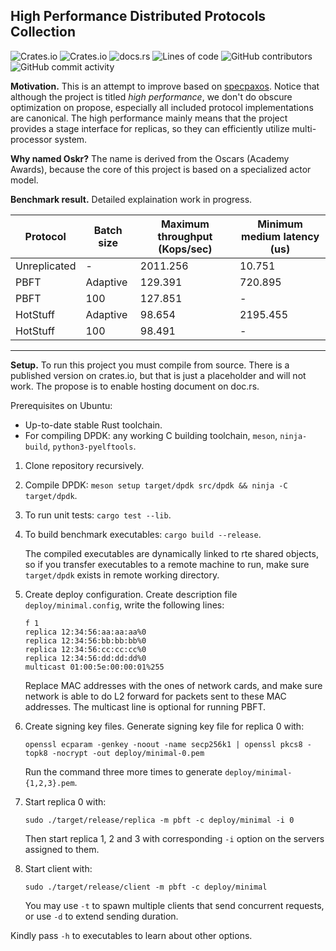 ## High Performance Distributed Protocols Collection
![Crates.io](https://img.shields.io/crates/v/oskr)
![Crates.io](https://img.shields.io/crates/l/oskr)
![docs.rs](https://img.shields.io/docsrs/oskr)
![Lines of code](https://img.shields.io/tokei/lines/github/sgdxbc/oskr)
![GitHub contributors](https://img.shields.io/github/contributors/sgdxbc/oskr)
![GitHub commit activity](https://img.shields.io/github/commit-activity/m/sgdxbc/oskr)

**Motivation.** This is an attempt to improve based on [specpaxos]. Notice that
although the project is titled *high performance*, we don't do obscure 
optimization on propose, especially all included protocol implementations are 
canonical. The high performance mainly means that the project provides a stage 
interface for replicas, so they can efficiently utilize multi-processor system.

**Why named Oskr?** The name is derived from the Oscars (Academy Awards), 
because the core of this project is based on a specialized actor model.

[specpaxos]: https://github.com/UWSysLab/specpaxos

**Benchmark result.** Detailed explaination work in progress.

|Protocol|Batch size|Maximum throughput (Kops/sec)|Minimum medium latency (us)|
|---------------|-----------|-----------|-----------|
|Unreplicated   |-          |2011.256   |10.751     |
|PBFT           |Adaptive   |129.391    |720.895    |
|PBFT           |100        |127.851    |-          |
|HotStuff       |Adaptive   |98.654     |2195.455   |
|HotStuff       |100        |98.491     |-          |

----

**Setup.** To run this project you must compile from source. There is a 
published version on crates.io, but that is just a placeholder and will not 
work. The propose is to enable hosting document on doc.rs.

Prerequisites on Ubuntu:
* Up-to-date stable Rust toolchain.
* For compiling DPDK: any working C building toolchain, `meson`, `ninja-build`,
`python3-pyelftools`.


1.  Clone repository recursively.
2.  Compile DPDK: `meson setup target/dpdk src/dpdk && ninja -C target/dpdk`.
3.  To run unit tests: `cargo test --lib`.
4.  To build benchmark executables: `cargo build --release`.

    The compiled executables are dynamically linked to rte shared objects, so if 
    you transfer executables to a remote machine to run, make sure `target/dpdk` 
    exists in remote working directory.
5.  Create deploy configuration. Create description file `deploy/minimal.config`,
    write the following lines:
    ```
    f 1
    replica 12:34:56:aa:aa:aa%0
    replica 12:34:56:bb:bb:bb%0
    replica 12:34:56:cc:cc:cc%0
    replica 12:34:56:dd:dd:dd%0
    multicast 01:00:5e:00:00:01%255
    ```
    Replace MAC addresses with the ones of network cards, and make sure network
    is able to do L2 forward for packets sent to these MAC addresses. The 
    multicast line is optional for running PBFT.
6.  Create signing key files. Generate signing key file for replica 0 with:
    ```
    openssl ecparam -genkey -noout -name secp256k1 | openssl pkcs8 -topk8 -nocrypt -out deploy/minimal-0.pem
    ```
    Run the command three more times to generate `deploy/minimal-{1,2,3}.pem`.
7.  Start replica 0 with:
    ```
    sudo ./target/release/replica -m pbft -c deploy/minimal -i 0
    ```
    Then start replica 1, 2 and 3 with corresponding `-i` option on the servers
    assigned to them.
8.  Start client with:
    ```
    sudo ./target/release/client -m pbft -c deploy/minimal
    ```
    You may use `-t` to spawn multiple clients that send concurrent requests, or
    use `-d` to extend sending duration.

Kindly pass `-h` to executables to learn about other options.